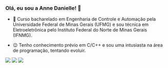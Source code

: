 ### Olá, eu sou a Anne Danielle! 👋

- 🎒 Curso bacharelado em Engenharia de Controle e Automação pela Universidade Federal de Minas Gerais (UFMG) e sou técnica em Eletroeletrônica pelo Instituto Federal do Norte de Minas Gerais (IFNMG).

- 😉 Tenho conhecimento prévio em C/C++ e sou uma intusiasta na área de programação, tentando evoluir. 

    
<div> 
 
  <a href="https://www.instagram.com/a.daanielle/" target="_blank"><img src="https://img.shields.io/badge/-Instagram-%23E4405F?style=for-the-badge&logo=instagram&logoColor=white" target="_blank"></a>
  <a href = "mailto:annedaniellesales@hotmail.com"><img src="https://img.shields.io/badge/Microsoft_Outlook-0078D4?style=for-the-badge&logo=microsoft-outlook&logoColor=white" target="_blank"></a>
  <a href="https://www.linkedin.com/in/annedanielle/" target="_blank"><img src="https://img.shields.io/badge/-LinkedIn-%230077B5?style=for-the-badge&logo=linkedin&logoColor=white" target="_blank"></a> 
 

 
</div>

